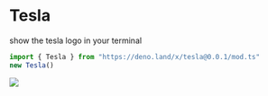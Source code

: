 # Tesla
show the tesla logo in your terminal

```ts
import { Tesla } from "https://deno.land/x/tesla@0.0.1/mod.ts"
new Tesla()
```

![](https://www.brain-magazine.fr/m/posts/49029/originals/elonmuskfanclub.jpg)
